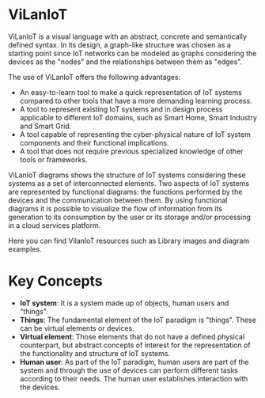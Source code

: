 # ViLanIoT

ViLanIoT is a visual language with an abstract, concrete and semantically defined syntax. In its design, a graph-like structure was chosen as a starting point since IoT networks can be modeled as graphs considering the devices as the "nodes" and the relationships between them as "edges".

The use of ViLanIoT offers the following advantages:
- An easy-to-learn tool to make a quick representation of IoT systems compared to other tools that have a more demanding learning process.
- A tool to represent existing IoT systems and in design process applicable to different IoT domains, such as Smart Home, Smart Industry and Smart Grid.
- A tool capable of representing the cyber-physical nature of IoT system components and their functional implications.
- A tool that does not require previous specialized knowledge of other tools or frameworks.

ViLanIoT diagrams shows the structure of IoT systems considering these systems as a set of interconnected elements. Two aspects of IoT systems are represented by functional diagrams: the functions performed by the devices and the communication between them. By using functional diagrams it is possible to visualize the flow of information from its generation to its consumption by the user or its storage and/or processing in a cloud services platform.

Here you can find VilanIoT resources such as Library images and diagram examples.

# Key Concepts

- **IoT system**: It is a system made up of objects, human users and "things".
- **Things**: The fundamental element of the IoT paradigm is "things". These can be virtual elements or devices.
- **Virtual element**: Those elements that do not have a defined physical counterpart, but abstract concepts of interest for the representation of the functionality and structure of IoT systems.
- **Human user**: As part of the IoT paradigm, human users are part of the system and through the use of devices can perform different tasks according to their needs. The human user establishes interaction with the devices.
